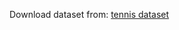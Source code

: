 Download dataset from: [tennis dataset](https://nycu1-my.sharepoint.com/personal/tik_m365_nycu_edu_tw/_layouts/15/onedrive.aspx?id=%2Fpersonal%2Ftik%5Fm365%5Fnycu%5Fedu%5Ftw%2FDocuments%2FOpenDataset%2FTrackNet%5FTennis%2FDataset%2Ezip&parent=%2Fpersonal%2Ftik%5Fm365%5Fnycu%5Fedu%5Ftw%2FDocuments%2FOpenDataset%2FTrackNet%5FTennis&ga=1)